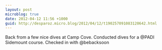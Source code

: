 ```yaml
---
layout: post
microblog: true
date: 2012-04-12 11:56 +1000
guid: http://desparoz.micro.blog/2012/04/12/t190257091083120642.html
---
```

Back from a few nice dives at Camp Cove. Conducted dives for a @PADI Sidemount course. Checked in with @bebacksoon
